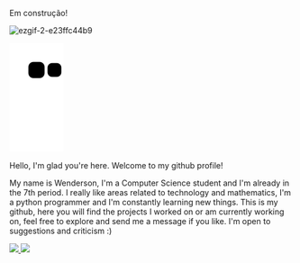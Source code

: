 Em construção!<br>

![ezgif-2-e23ffc44b9](https://user-images.githubusercontent.com/104470835/230646906-bee56887-06db-437d-be0e-e370f9b2cadb.gif)

![Snake animation](https://github.com/wendersoon/wendersoon/blob/output/github-contribution-grid-snake.svg)

Hello, I'm glad you're here. Welcome to my github profile!

My name is Wenderson, I'm a Computer Science student and I'm already in the 7th period. I really like areas related to technology and mathematics, I'm a python programmer and I'm constantly learning new things.
This is my github, here you will find the projects I worked on or am currently working on, feel free to explore and send me a message if you like. I'm open to suggestions and criticism :)

<div>
<a href="https://github.com/wendersoon">
<img height="180em" src="https://github-readme-stats.vercel.app/api/top-langs/?username=wendersoon&layout=compact&langs_count=7&theme=dracula"/>
<img height="180em" src="https://github-readme-stats.vercel.app/api?username=wendersoon&show_icons=true&theme=dracula&include_all_commits=true&count_private=true"/>
</div>
  

          
